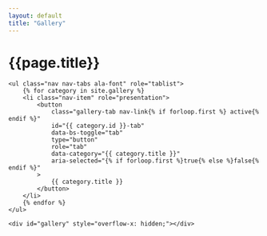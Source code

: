 ```yaml
---
layout: default
title: "Gallery"
---
```

<script src="{{ "/assets/js/pig.min.js" | relative_url }}"></script>

<div class="container mt-4">
	<h1 class="mb-3 ala-font">{{page.title}}</h1>

	<ul class="nav nav-tabs ala-font" role="tablist">
		{% for category in site.gallery %}
		<li class="nav-item" role="presentation">
			<button
				class="gallery-tab nav-link{% if forloop.first %} active{% endif %}"
				id="{{ category.id }}-tab"
				data-bs-toggle="tab"
				type="button"
				role="tab"
				data-category="{{ category.title }}"
				aria-selected="{% if forloop.first %}true{% else %}false{% endif %}"
			>
				{{ category.title }}
			</button>
		</li>
		{% endfor %}
	</ul>

	<div id="gallery" style="overflow-x: hidden;"></div>

</div>

<div id="imageContainer" class="position-fixed top-0 left-0" style="display: none; width: 100vw; height: 100vh; overflow-x: hidden; overflow-y: scroll; background: #000000B0">

	<!-- Stupid padding hack so the document isn't hidden behind the top navbar -->
	<div class="d-none d-md-block" style="height: var(--navbar-height);"></div>

	<button id="backButton">BACK</button>

	<img id="imageElem" class="w-100">

	<p class="text-white text-center mt-3">Insert description here idk</p>

	<!-- Stupid padding hack so the document isn't hidden behind the bottom navbar -->
	<div class="d-block d-md-none" style="height: var(--navbar-height);"></div>
</div>

<script>
(function() {

	const gallery = document.getElementById("gallery");
	const imgContainer = document.getElementById("imageContainer");
	const imgElem = document.getElementById("imageElem");
	const back = document.getElementById("backButton");

	// Hide the fullscreen image div when the back button is clicked
	back.addEventListener("click", function(e) {
		imgContainer.style.display = "none";
	});

	// Believe it or not this actually works
	const allImages = [
		{% for artwork in site.data.artbook %}
		{
			"film": "{{ artwork.film }}",
			"filename": "/{{ artwork.path }}.webp",
			"aspectRatio": {{ artwork.aspect-ratio }}
		},
		{% endfor %}
	];

	// Randomize image order, from https://stackoverflow.com/questions/2450954
	function shuffle(array) {
		let currentIndex = array.length, randomIndex;
		while (currentIndex > 0) {
			// Pick a remaining element.
			randomIndex = Math.floor(Math.random() * currentIndex);
			currentIndex--;
			// And swap it with the current element.
			[array[currentIndex], array[randomIndex]] = [array[randomIndex], array[currentIndex]];
		}
		return array;
	}

	function makePig(category) {
		const filtered = allImages.filter((e) => category === e.film);
		const shuffled = shuffle(filtered);
		return new Pig(shuffled, {
			containerId: "gallery",
			urlForSize: function(filename, size) {
				// Can't be bothered making proxies
				return filename;
			},
			getMinAspectRatio: function(lastWindowWidth) {
				// Sets the number of images displayed per row (using multiple when needed)
				if (lastWindowWidth <= 640) {
					return 1; // Phones
				} else if (lastWindowWidth <= 1280) {
					return 2; // Tablets
				} else if (lastWindowWidth <= 1920) {
					return 2; // Laptops
				} else {
					return 3;  // Large desktops
				}
			},
			onClickHandler: function(filename) {
				// Show the div when the image is clicked
				imgContainer.style.display = "block";
				// Change the image URL
				imgElem.src = filename;
			}
		}).enable();
	}

	let pig;
	const tabs = document.getElementsByClassName("gallery-tab");
	for (let i = 0; i < tabs.length; ++i) {

		const tab = tabs[i];
		const category = tab.getAttribute("data-category");

		// Load default content based on active tab
		if (tab.classList.contains("active")) {
			pig = makePig(category);
		}

		// Swap gallery content whenever a tab is clicked
		tab.addEventListener("click", function(e) {
			// Disable old pig
			if (pig) pig.disable();
			// Wipe all currently displayed images
			gallery.innerHTML = "";
			// Create a fresh pig to display new content
			pig = makePig(category);
		});
	}
})();
</script>